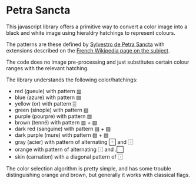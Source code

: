 # Petra Sancta

This javascript library offers a primitive way to convert a color image into a black and white image using hieraldry hatchings to represent colours. 

The patterns are these defined by [Sylvestro de Petra Sancta](https://en.wikipedia.org/wiki/Silvester_Petra_Sancta) with extensions described on the [French Wikipedia page on the subject](https://fr.wikipedia.org/wiki/Couleur_(héraldique)).

The code does no image pre-processing and just substitutes certain colour ranges with the relevant hatching. 

The library understands the following color/hatchings:

* red (gueule) with pattern ▥
* blue (azure) with pattern ▤
* yellow (or) with pattern ▒
* green (sinople) with pattern ▧
* purple (pourpre) with pattern ▨
* brown (tenné) with pattern ▥ + ▧
* dark red (sanguine) with pattern ▤ + ▨
* dark purple (mure) with pattern ▨ + ▧
* gray (acier) with pattern of alternating -⃞ and ︲⃞
* orange with pattern of alternating ︲⃞ and .⃞
* skin (carnation) with a diagonal pattern of ︲⃞ 

The color selection algorithm is pretty simple, and has some trouble distinguishing orange and brown, but generally it works with classical flags.
